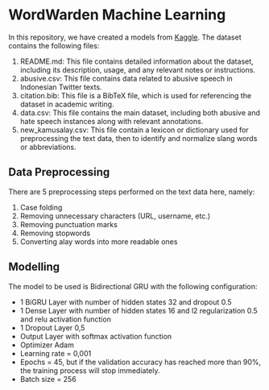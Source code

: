 # WordWarden Machine Learning

In this repository, we have created a models from [Kaggle](https://www.kaggle.com/datasets/ilhamfp31/indonesian-abusive-and-hate-speech-twitter-text). The dataset contains the following files:

1. README.md: This file contains detailed information about the dataset, including its description, usage, and any relevant notes or instructions.
2. abusive.csv: This file contains data related to abusive speech in Indonesian Twitter texts.
3. citation.bib: This file is a BibTeX file, which is used for referencing the dataset in academic writing.
4. data.csv: This file contains the main dataset, including both abusive and hate speech instances along with relevant annotations.
5. new_kamusalay.csv: This file contain a lexicon or dictionary used for preprocessing the text data, then to identify and normalize slang words or abbreviations.

## Data Preprocessing

There are 5 preprocessing steps performed on the text data here, namely:

1. Case folding
2. Removing unnecessary characters (URL, username, etc.)
3. Removing punctuation marks
4. Removing stopwords
5. Converting alay words into more readable ones

## Modelling

The model to be used is Bidirectional GRU with the following configuration:

- 1 BiGRU Layer with number of hidden states 32 and dropout 0.5
- 1 Dense Layer with number of hidden states 16 and l2 regularization 0.5 and relu activation function
- 1 Dropout Layer 0,5
- Output Layer with softmax activation function
- Optimizer Adam
- Learning rate = 0,001
- Epochs = 45, but if the validation accuracy has reached more than 90%, the training process will stop immediately.
- Batch size = 256
